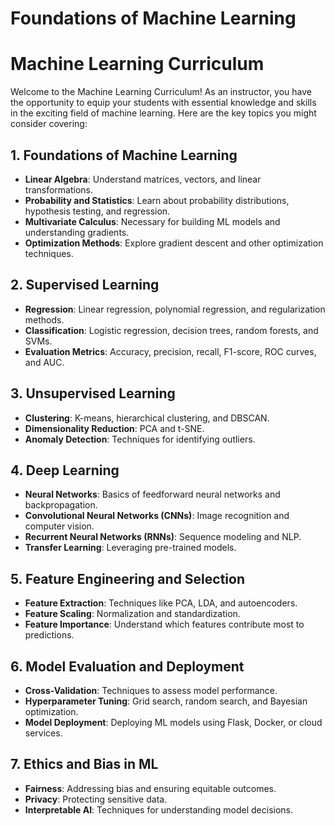 # Foundations of Machine Learning

# Machine Learning Curriculum

Welcome to the Machine Learning Curriculum! As an instructor, you have the opportunity to equip your students with essential knowledge and skills in the exciting field of machine learning. Here are the key topics you might consider covering:

## 1. Foundations of Machine Learning

- **Linear Algebra**: Understand matrices, vectors, and linear transformations.
- **Probability and Statistics**: Learn about probability distributions, hypothesis testing, and regression.
- **Multivariate Calculus**: Necessary for building ML models and understanding gradients.
- **Optimization Methods**: Explore gradient descent and other optimization techniques.

## 2. Supervised Learning

- **Regression**: Linear regression, polynomial regression, and regularization methods.
- **Classification**: Logistic regression, decision trees, random forests, and SVMs.
- **Evaluation Metrics**: Accuracy, precision, recall, F1-score, ROC curves, and AUC.

## 3. Unsupervised Learning

- **Clustering**: K-means, hierarchical clustering, and DBSCAN.
- **Dimensionality Reduction**: PCA and t-SNE.
- **Anomaly Detection**: Techniques for identifying outliers.

## 4. Deep Learning

- **Neural Networks**: Basics of feedforward neural networks and backpropagation.
- **Convolutional Neural Networks (CNNs)**: Image recognition and computer vision.
- **Recurrent Neural Networks (RNNs)**: Sequence modeling and NLP.
- **Transfer Learning**: Leveraging pre-trained models.

## 5. Feature Engineering and Selection

- **Feature Extraction**: Techniques like PCA, LDA, and autoencoders.
- **Feature Scaling**: Normalization and standardization.
- **Feature Importance**: Understand which features contribute most to predictions.

## 6. Model Evaluation and Deployment

- **Cross-Validation**: Techniques to assess model performance.
- **Hyperparameter Tuning**: Grid search, random search, and Bayesian optimization.
- **Model Deployment**: Deploying ML models using Flask, Docker, or cloud services.

## 7. Ethics and Bias in ML

- **Fairness**: Addressing bias and ensuring equitable outcomes.
- **Privacy**: Protecting sensitive data.
- **Interpretable AI**: Techniques for understanding model decisions.
